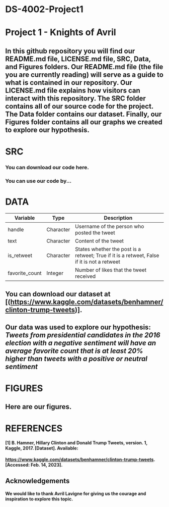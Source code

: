 # DS-4002-Project1

# Project 1 - Knights of Avril
## In this github repository you will find our README.md file, LICENSE.md file, SRC, Data, and Figures folders. Our README.md file (the file you are currently reading) will serve as a guide to what is contained in our repository. Our LICENSE.md file explains how visitors can interact with this repository. The SRC folder contains all of our source code for the project. The Data folder contains our dataset. Finally, our Figures folder contains all our graphs we created to explore our hypothesis. 

# SRC
### You can download our code here. 
### You can use our code by...

# DATA
| Variable | Type | Description |
| --- | --- | --- |
| handle | Character | Username of the person who posted the tweet |
| text | Character | Content of the tweet |
| is_retweet | Character | States whether the post is a retweet; True if it is a retweet, False if it is not a retweet |
| favorite_count | Integer | Number of likes that the tweet received |
## You can download our dataset at [(https://www.kaggle.com/datasets/benhamner/clinton-trump-tweets)]. 
## Our data was used to explore our hypothesis: *Tweets from presidential candidates in the 2016 election with a negative sentiment will have an average favorite count that is at least 20% higher than tweets with a positive or neutral sentiment*

# FIGURES
## Here are our figures.

# REFERENCES
#### [1]        B. Hamner, Hillary Clinton and Donald Trump Tweets, version. 1, Kaggle, 2017. [Dataset]. Available:
####            https://www.kaggle.com/datasets/benhamner/clinton-trump-tweets. [Accessed: Feb. 14, 2023].


## Acknowledgements 
#### We would like to thank Avril Lavigne for giving us the courage and inspiration to explore this topic.

